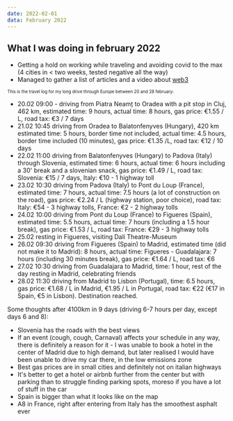```yaml
---
date: 2022-02-01
data: February 2022
---
```


## What I was doing in february 2022

- Getting a hold on working while traveling and avoiding covid to the max (4 cities in < two weeks, tested negative all the way)
- Managed to gather a list of articles and a video about [web3](/article/web3.html)

<sub><sup>This is the travel log for my long drive through Europe between 20 and 28 february:</sup></sub>
- 20.02 09:00 - driving from Piatra Neamț to Oradea with a pit stop in Cluj, 462 km, estimated time: 9 hours, actual time: 8 hours, gas price: €1.55 / L, road tax: €3 / 7 days
- 21.02 10:45 driving from Oradea to Balatonfenyves (Hungary), 420 km estimated time: 5 hours, border time not included, actual time: 4.5 hours, border time included (10 minutes), gas price: €1.35 /L, road tax: €12 / 10 days
- 22.02 11:00 driving from Balatonfenyves (Hungary) to Padova (Italy) through Slovenia, estimated time: 6 hours, actual time: 6 hours including a 30' break and a slovenian snack, gas price: €1.49 / L, road tax: Slovenia: €15 / 7 days, Italy: €10 - 1 highway toll 
- 23.02 10:30 driving from Padova (Italy) to Pont du Loup (France), estimated time: 7 hours, actual time: 7.5 hours (a lot of construction on the road), gas price: €2.24 / L (highway station, poor choice), road tax: Italy: €54 - 3 highway tolls, France: €2 - 2 highway tolls
- 24.02 10:00 driving from Pont du Loup (France) to Figueres (Spain), estimated time: 5.5 hours, actual time: 7 hours (including a 1.5 hour break), gas price: €1.53 / L, road tax: France: €29 - 3 highway tolls
- 25.02 resting in Figueres, visiting Dalí Theatre-Museum
- 26.02 09:30 driving from Figueres (Spain) to Madrid, estimated time (did not make it to Madrid): 8 hours, actual time: Figueres - Guadalajara: 7 hours (including 30 minutes break), gas price: €1.64 / L, road tax: €6
- 27.02 10:30 driving from Guadalajara to Madrid, time: 1 hour, rest of the day resting in Madrid, celebrating friends
- 28.02 11:30 driving from Madrid to Lisbon (Portugal), time: 6.5 hours, gas price: €1.68 / L in Madrid, €1.95 / L in Portugal, road tax: €22 (€17 in Spain, €5 in Lisbon). Destination reached.

Some thoughts after 4100km in 9 days (driving 6-7 hours per day, except days 6 and 8):
- Slovenia has the roads with the best views
- If an event (cough, cough, Carnaval) affects your schedule in any way, there is definitely a reason for it - I was unable to book a hotel in the center of Madrid due to high demand, but later realised I would have been unable to drive my car there, in the low emissions zone
- Best gas prices are in small cities and definitely not on italian highways
- It's better to get a hotel or airbnb further from the center but with parking than to struggle finding parking spots, moreso if you have a lot of stuff in the car
- Spain is bigger than what it looks like on the map
- A8 in France, right after entering from Italy has the smoothest asphalt ever



